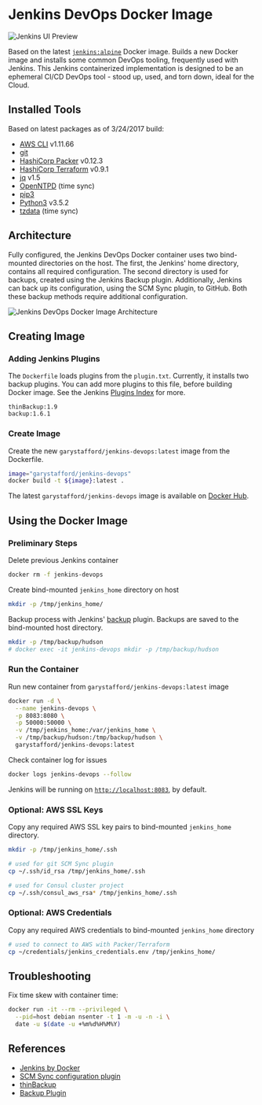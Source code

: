 # Jenkins DevOps Docker Image

![Jenkins UI Preview](https://github.com/garystafford/jenkins-devops/blob/master/jenkins_preview.png)

Based on the latest [`jenkins:alpine`](https://hub.docker.com/_/jenkins) Docker image. Builds a new Docker image and installs some common DevOps tooling, frequently used with Jenkins. This Jenkins containerized implementation is designed to be an ephemeral CI/CD DevOps tool - stood up, used, and torn down, ideal for the Cloud.

## Installed Tools

Based on latest packages as of 3/24/2017 build:

- [AWS CLI](https://aws.amazon.com/cli/) v1.11.66
- [git](https://git-scm.com/)
- [HashiCorp Packer](https://www.packer.io/) v0.12.3
- [HashiCorp Terraform](https://www.terraform.io/) v0.9.1
- [jq](https://stedolan.github.io/jq/) v1.5
- [OpenNTPD](http://www.openntpd.org/) (time sync)
- [pip3](https://pip.pypa.io/en/stable/#)
- [Python3](https://www.python.org/) v3.5.2
- [tzdata](https://www.iana.org/time-zones) (time sync)

## Architecture

Fully configured, the Jenkins DevOps Docker container uses two bind-mounted directories on the host. The first, the Jenkins' home directory, contains all required configuration. The second directory is used for backups, created using the Jenkins Backup plugin. Additionally, Jenkins can back up its configuration, using the SCM Sync plugin, to GitHub. Both these backup methods require additional configuration.

![Jenkins DevOps Docker Image Architecture](https://github.com/garystafford/jenkins-devops/blob/master/architecture.png)

## Creating Image

### Adding Jenkins Plugins

The `Dockerfile` loads plugins from the `plugin.txt`. Currently, it installs two backup plugins. You can add more plugins to this file, before building Docker image. See the Jenkins [Plugins Index](https://plugins.jenkins.io/) for more.

```text
thinBackup:1.9
backup:1.6.1
```

### Create Image

Create the new `garystafford/jenkins-devops:latest` image from the Dockerfile.

```bash
image="garystafford/jenkins-devops"
docker build -t ${image}:latest .
```

The latest `garystafford/jenkins-devops` image is available on [Docker Hub](https://hub.docker.com/r/garystafford/jenkins-devops/).

## Using the Docker Image

### Preliminary Steps

Delete previous Jenkins container

```bash
docker rm -f jenkins-devops
```

Create bind-mounted `jenkins_home` directory on host

```bash
mkdir -p /tmp/jenkins_home/
```

Backup process with Jenkins' [backup](https://wiki.jenkins-ci.org/display/JENKINS/Backup+Plugin) plugin. Backups are saved to the bind-mounted host directory.

```bash
mkdir -p /tmp/backup/hudson
# docker exec -it jenkins-devops mkdir -p /tmp/backup/hudson
```

### Run the Container

Run new container from `garystafford/jenkins-devops:latest` image

```bash
docker run -d \
  --name jenkins-devops \
  -p 8083:8080 \
  -p 50000:50000 \
  -v /tmp/jenkins_home:/var/jenkins_home \
  -v /tmp/backup/hudson:/tmp/backup/hudson \
  garystafford/jenkins-devops:latest
```

Check container log for issues

```bash
docker logs jenkins-devops --follow
```

Jenkins will be running on [`http://localhost:8083`](http://localhost:8083), by default.

### Optional: AWS SSL Keys

Copy any required AWS SSL key pairs to bind-mounted `jenkins_home` directory.

```bash
mkdir -p /tmp/jenkins_home/.ssh

# used for git SCM Sync plugin
cp ~/.ssh/id_rsa /tmp/jenkins_home/.ssh

# used for Consul cluster project
cp ~/.ssh/consul_aws_rsa* /tmp/jenkins_home/.ssh
```

### Optional: AWS Credentials

Copy any required AWS credentials to bind-mounted `jenkins_home` directory

```bash
# used to connect to AWS with Packer/Terraform
cp ~/credentials/jenkins_credentials.env /tmp/jenkins_home/
```

## Troubleshooting

Fix time skew with container time:

```bash
docker run -it --rm --privileged \
  --pid=host debian nsenter -t 1 -m -u -n -i \
  date -u $(date -u +%m%d%H%M%Y)
```

## References

- [Jenkins by Docker](https://store.docker.com/images/d55eda09-d7f0-47b0-8780-3407f2f9142c?tab=description)
- [SCM Sync configuration plugin](https://wiki.jenkins-ci.org/display/JENKINS/SCM+Sync+configuration+plugin)
- [thinBackup](https://wiki.jenkins-ci.org/display/JENKINS/thinBackup)
- [Backup Plugin](https://wiki.jenkins-ci.org/display/JENKINS/Backup+Plugin)
